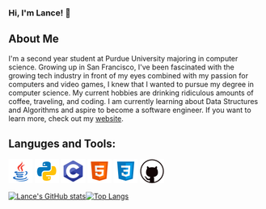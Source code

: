### **Hi, I'm Lance! 👋**
## About Me
I'm a second year student at Purdue University majoring in computer science. Growing up in San Francisco, I've been fascinated with the growing tech industry in front of my eyes combined with my passion for computers and video games, I knew that I wanted to pursue my degree in computer science. My current hobbies are drinking ridiculous amounts of coffee, traveling, and coding. I am currently learning about Data Structures and Algorithms and aspire to become a software engineer. If you want to learn more, check out my [website](https://lancema03.github.io/).

## Languges and Tools:

![Java Icon](images/java.png) ![Python Icon](images/python.png) ![C Icon](images/c.png) ![HTML Icon](images/html.png) ![CSS Icon](images/css.png) ![Git Icon](images/git.png)

[![Lance's GitHub stats](https://github-readme-stats.vercel.app/api?username=LanceMa03&show_icons=true&theme=dark&count_private=true)](https://github.com/anuraghazra/github-readme-stats)[![Top Langs](https://github-readme-stats.vercel.app/api/top-langs/?username=LanceMa03&layout=compact&theme=dark)](https://github.com/anuraghazra/github-readme-stats)



